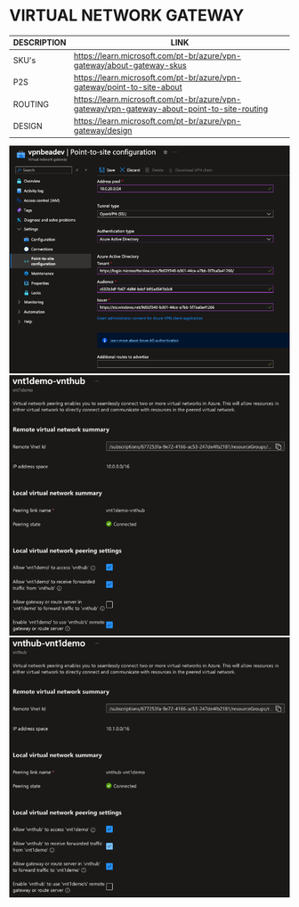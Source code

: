 # VIRTUAL NETWORK GATEWAY

| DESCRIPTION | LINK                                                                                        |
| ----------- | ------------------------------------------------------------------------------------------- |
| SKU's       | https://learn.microsoft.com/pt-br/azure/vpn-gateway/about-gateway-skus                      |
| P2S         | https://learn.microsoft.com/pt-br/azure/vpn-gateway/point-to-site-about                     |
| ROUTING     | https://learn.microsoft.com/pt-br/azure/vpn-gateway/vpn-gateway-about-point-to-site-routing |
| DESIGN      | https://learn.microsoft.com/pt-br/azure/vpn-gateway/design                                  |

![p2s-vpn](P2S.png)
![peering-vnt1demo-vnthub](PEERING-VNT1DEMO-VNTHUB.png)
![peering-vnthub-vnt1demo](PEERING-VNTHUB-VNT1DEMO.png)